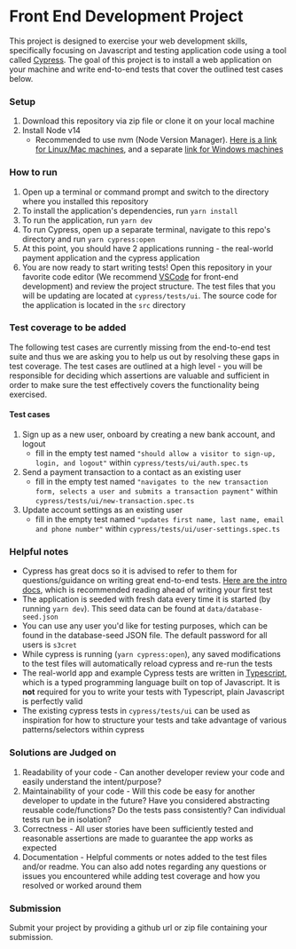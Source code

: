 # Front End Development Project
This project is designed to exercise your web development skills, specifically focusing on Javascript and testing application code using a tool called [Cypress](https://www.cypress.io/). The goal of this project is to install a web application on your machine and write end-to-end tests that cover the outlined test cases below.

### Setup
1. Download this repository via zip file or clone it on your local machine
2. Install Node v14
    - Recommended to use nvm (Node Version Manager). [Here is a link for Linux/Mac machines](https://github.com/nvm-sh/nvm), and a separate [link for Windows machines](https://github.com/coreybutler/nvm-windows)

### How to run
1. Open up a terminal or command prompt and switch to the directory where you installed this repository
2. To install the application's dependencies, run `yarn install`
3. To run the application, run `yarn dev`
4. To run Cypress, open up a separate terminal, navigate to this repo's directory and run `yarn cypress:open`
5. At this point, you should have 2 applications running - the real-world payment application and the cypress application
6. You are now ready to start writing tests! Open this repository in your favorite code editor (We recommend [VSCode](https://code.visualstudio.com/) for front-end development) and review the project structure. The test files that you will be updating are located at `cypress/tests/ui`. The source code for the application is located in the `src` directory

### Test coverage to be added
The following test cases are currently missing from the end-to-end test suite and thus we are asking you to help us out by resolving these gaps in test coverage. The test cases are outlined at a high level - you will be responsible for deciding which assertions are valuable and sufficient in order to make sure the test effectively covers the functionality being exercised.

#### Test cases
1. Sign up as a new user, onboard by creating a new bank account, and logout
    - fill in the empty test named `"should allow a visitor to sign-up, login, and logout"` within `cypress/tests/ui/auth.spec.ts`
1. Send a payment transaction to a contact as an existing user
    - fill in the empty test named `"navigates to the new transaction form, selects a user and submits a transaction payment"` within `cypress/tests/ui/new-transaction.spec.ts`
1. Update account settings as an existing user
    - fill in the empty test named `"updates first name, last name, email and phone number"` within `cypress/tests/ui/user-settings.spec.ts`

### Helpful notes
- Cypress has great docs so it is advised to refer to them for questions/guidance on writing great end-to-end tests. [Here are the intro docs](https://docs.cypress.io/guides/core-concepts/introduction-to-cypress#What-you-ll-learn), which is recommended reading ahead of writing your first test
- The application is seeded with fresh data every time it is started (by running `yarn dev`). This seed data can be found at `data/database-seed.json`
- You can use any user you'd like for testing purposes, which can be found in the database-seed JSON file. The default password for all users is `s3cret`
- While cypress is running (`yarn cypress:open`), any saved modifications to the test files will automatically reload cypress and re-run the tests
- The real-world app and example Cypress tests are written in [Typescript](https://www.typescriptlang.org/), which is a typed programming language built on top of Javascript. It is **not** required for you to write your tests with Typescript, plain Javascript is perfectly valid
- The existing cypress tests in `cypress/tests/ui` can be used as inspiration for how to structure your tests and take advantage of various patterns/selectors within cypress

### Solutions are Judged on
1. Readability of your code - Can another developer review your code and easily understand the intent/purpose?
1. Maintainability of your code - Will this code be easy for another developer to update in the future? Have you considered abstracting reusable code/functions? Do the tests pass consistently? Can individual tests run be in isolation?
1. Correctness - All user stories have been sufficiently tested and reasonable assertions are made to guarantee the app works as expected
1. Documentation - Helpful comments or notes added to the test files and/or readme. You can also add notes regarding any questions or issues you encountered while adding test coverage and how you resolved or worked around them


### Submission
Submit your project by providing a github url or zip file containing your submission.
